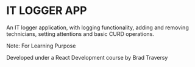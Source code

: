 # IT LOGGER APP

An IT logger application, with logging functionality, adding and removing technicians, setting attentions and basic CURD operations.

Note: For Learning Purpose

Developed under a React Development course by Brad Traversy 

